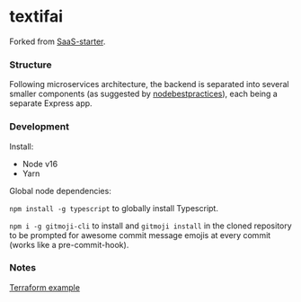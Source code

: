 # textifai

Forked from [SaaS-starter](https://github.com/danielsteman/saas-starter).

### Structure

Following microservices architecture, the backend is separated into several smaller components (as suggested by [nodebestpractices](https://github.com/goldbergyoni/nodebestpractices/blob/master/sections/projectstructre/breakintcomponents.md)), each being a separate Express app.

### Development

Install:

- Node v16
- Yarn

Global node dependencies:

`npm install -g typescript` to globally install Typescript.

`npm i -g gitmoji-cli` to install and `gitmoji install` in the cloned repository to be prompted for awesome commit message emojis at every commit (works like a pre-commit-hook).

### Notes

[Terraform example](https://gist.github.com/Zebreus/906b8870e49586adfe8bd7bbff43f0a8)

